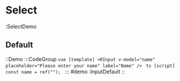 # Select

:SelectDemo

## Default

::Demo
  :::CodeGroup
    ```vue [template]
      <RInput v-model="name" placeholder="Please enter your name" label="Name" />
    ```
    ```ts [script]
      const name = ref("");
    ```
  :::
#demo
  :InputDefault
::
